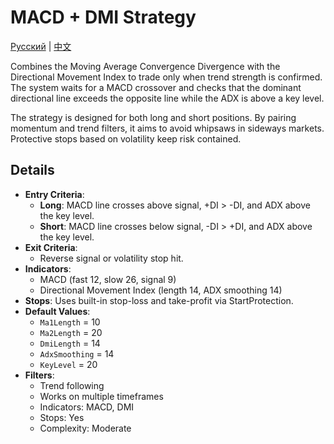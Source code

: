 # MACD + DMI Strategy
[Русский](README_ru.md) | [中文](README_cn.md)

Combines the Moving Average Convergence Divergence with the Directional Movement Index to trade only when trend strength is confirmed. The system waits for a MACD crossover and checks that the dominant directional line exceeds the opposite line while the ADX is above a key level.

The strategy is designed for both long and short positions. By pairing momentum and trend filters, it aims to avoid whipsaws in sideways markets. Protective stops based on volatility keep risk contained.

## Details

- **Entry Criteria**:
  - **Long**: MACD line crosses above signal, +DI > -DI, and ADX above the key level.
  - **Short**: MACD line crosses below signal, -DI > +DI, and ADX above the key level.
- **Exit Criteria**:
  - Reverse signal or volatility stop hit.
- **Indicators**:
  - MACD (fast 12, slow 26, signal 9)
  - Directional Movement Index (length 14, ADX smoothing 14)
- **Stops**: Uses built-in stop-loss and take-profit via StartProtection.
- **Default Values**:
  - `Ma1Length` = 10
  - `Ma2Length` = 20
  - `DmiLength` = 14
  - `AdxSmoothing` = 14
  - `KeyLevel` = 20
- **Filters**:
  - Trend following
  - Works on multiple timeframes
  - Indicators: MACD, DMI
  - Stops: Yes
  - Complexity: Moderate
